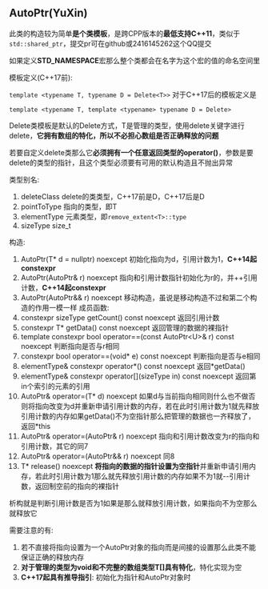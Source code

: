 ## AutoPtr(YuXin)

此类的构造较为简单**是个类模板**，是跨CPP版本的**最低支持C++11**，类似于`std::shared_ptr`，提交pr可在github或2416145262这个QQ提交

如果定义**STD_NAMESPACE**宏那么整个类都会在名字为这个宏的值的命名空间里

模板定义(C++17前):

`template <typename T, typename D = Delete<T>>`
对于C++17后的模板定义是

`template <typename T, template <typename> typename D = Delete>`

Delete类模板是默认的Delete方式，T是管理的类型，使用delete关键字进行delete，**它拥有数组的特化，所以不必担心数组是否正确释放的问题**

若要自定义delete类那么它**必须拥有一个任意返回类型的operator()**，参数是要delete的类型的指针，且这个类型必须要有可用的默认构造且不抛出异常

类型别名:
1. deleteClass delete的类类型，C++17前是D，C++17后是D<T>
2. pointToType 指向的类型，即T
3. elementType 元素类型，即`remove_extent<T>::type`
4. sizeType    size_t

构造:
1. AutoPtr(T\* d = nullptr) noexcept 初始化指向为d，引用计数为1，**C++14起constexpr**
2. AutoPtr(AutoPtr& r) noexcept 指向和引用计数指针初始化为r的，并++引用计数，**C++14起constexpr**
3. AutoPtr(AutoPtr&& r) noexcept 移动构造，虽说是移动构造不过和第二个构造的作用一模一样
成员函数:
1. constexpr sizeType getCount() const noexcept 返回引用计数
2. constexpr T\* getData() const noexcept 返回管理的数据的裸指针
3. template <typename U> constexpr bool operator==(const AutoPtr\<U\>& r) const noexcept 判断指向是否与r相同
4. constexpr bool operator==(void\* e) const noexcept 判断指向是否与e相同
5. elementType& constexpr operator\*() const noexcept 返回\*getData()
6. elementType& constexpr operator\[\](sizeType in) const noexcept 返回第in个索引的元素的引用
7. AutoPtr& operator=(T\* d) noexcept 如果d与当前指向相同则什么也不做否则将指向改变为d并重新申请引用计数的内存，若在此时引用计数为1就先释放引用计数的内存如果getData()不为空指针那么把管理的数据也一齐释放了，返回*this
8. AutoPtr& operator=(AutoPtr& r) noexcept 指向和引用计数改变为r的指向和引用计数，其它的同7
9. AutoPtr& operator=(AutoPtr&& r) noexcept 同8
10. T\* release() noexcept **将指向的数据的指针设置为空指针**并重新申请引用内存，若此时引用计数为1那么就先释放引用计数的内存如果不为1就--引用计数，返回制空前的指向的裸指针

析构就是判断引用计数是否为1如果是那么就释放引用计数，如果指向不为空那么就释放它

需要注意的有:
1. 若不直接将指向设置为一个AutoPtr对象的指向而是间接的设置那么此类不能保证正确的释放内存
2. **对于管理的类型为void和不完整的数组类型T[]具有特化**，特化实现为空
3. **C++17起具有推导指引**: 初始化为指针和AutoPtr对象时
